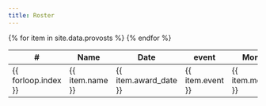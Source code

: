 ```yaml
---
title: Roster
---
```


<table class="pure-table pure-table-bordered">
<thead>
<tr>
    <th> # </th>
    <th> Name </th>
    <th> Date </th>
    <th> event </th>
    <th> Monarch </th>
</tr>
</thead>
<tbody>
{% for item in site.data.provosts %}
<tr>
    <td> {{ forloop.index }} </td>
    <td> {{ item.name }}</td>
    <td> {{ item.award_date }} </td>
    <td> {{ item.event }} </td>
    <td> {{ item.monarchs }} </td>
</tr>
{% endfor %}
</tbody>
</table>

